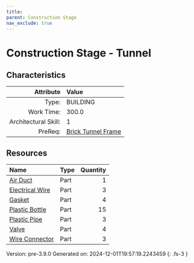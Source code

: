 ```yaml
---
title: 
parent: Construction Stage
nav_exclude: true
---
```

# Construction Stage - Tunnel


## Characteristics

| Attribute      | Value |
|--------:|:------|
|Type:|BUILDING|
|Work Time:|300.0|
|Architectural Skill:|1|
|PreReq:|[Brick Tunnel Frame](../construction/brick-tunnel-frame.html)|

## Resources

| Name | Type | Quantity |
|:-----|:-----|-----:|
|[Air Duct](../part/air-duct.html)|Part|1|
|[Electrical Wire](../part/electrical-wire.html)|Part|3|
|[Gasket](../part/gasket.html)|Part|4|
|[Plastic Bottle](../part/plastic-bottle.html)|Part|15|
|[Plastic Pipe](../part/plastic-pipe.html)|Part|3|
|[Valve](../part/valve.html)|Part|4|
|[Wire Connector](../part/wire-connector.html)|Part|3|



Version: pre-3.9.0 Generated on: 2024-12-01T19:57:19.2243459
{: .fs-3 }